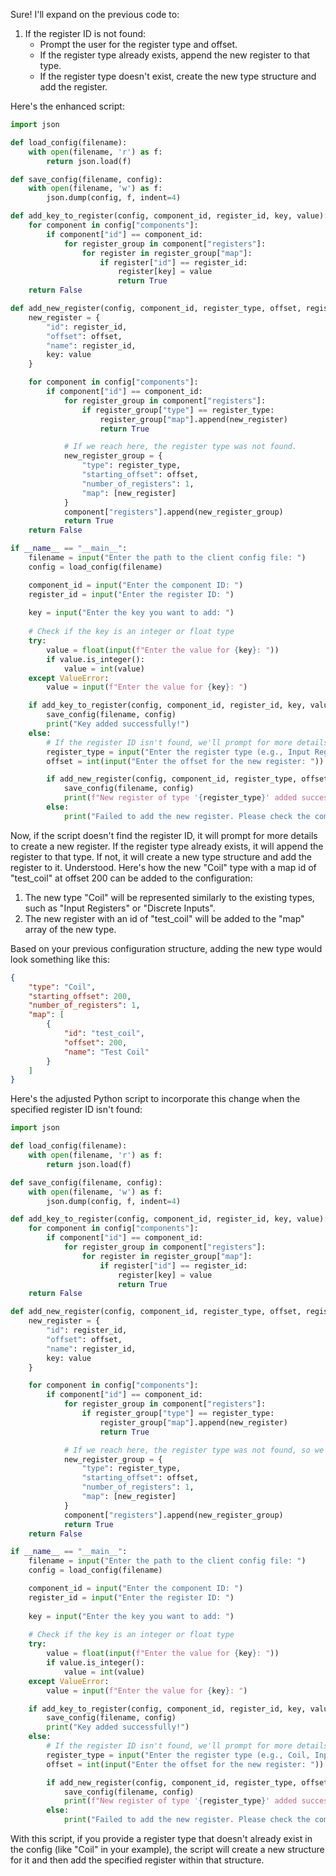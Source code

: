 Sure! I'll expand on the previous code to:

1. If the register ID is not found:
    - Prompt the user for the register type and offset.
    - If the register type already exists, append the new register to that type.
    - If the register type doesn't exist, create the new type structure and add the register.

Here's the enhanced script:

```python
import json

def load_config(filename):
    with open(filename, 'r') as f:
        return json.load(f)

def save_config(filename, config):
    with open(filename, 'w') as f:
        json.dump(config, f, indent=4)

def add_key_to_register(config, component_id, register_id, key, value):
    for component in config["components"]:
        if component["id"] == component_id:
            for register_group in component["registers"]:
                for register in register_group["map"]:
                    if register["id"] == register_id:
                        register[key] = value
                        return True
    return False

def add_new_register(config, component_id, register_type, offset, register_id, key, value):
    new_register = {
        "id": register_id,
        "offset": offset,
        "name": register_id,
        key: value
    }

    for component in config["components"]:
        if component["id"] == component_id:
            for register_group in component["registers"]:
                if register_group["type"] == register_type:
                    register_group["map"].append(new_register)
                    return True

            # If we reach here, the register type was not found.
            new_register_group = {
                "type": register_type,
                "starting_offset": offset,
                "number_of_registers": 1,
                "map": [new_register]
            }
            component["registers"].append(new_register_group)
            return True
    return False

if __name__ == "__main__":
    filename = input("Enter the path to the client config file: ")
    config = load_config(filename)

    component_id = input("Enter the component ID: ")
    register_id = input("Enter the register ID: ")
    
    key = input("Enter the key you want to add: ")
    
    # Check if the key is an integer or float type
    try:
        value = float(input(f"Enter the value for {key}: "))
        if value.is_integer():
            value = int(value)
    except ValueError:
        value = input(f"Enter the value for {key}: ")

    if add_key_to_register(config, component_id, register_id, key, value):
        save_config(filename, config)
        print("Key added successfully!")
    else:
        # If the register ID isn't found, we'll prompt for more details to add it.
        register_type = input("Enter the register type (e.g., Input Registers, Discrete Inputs, etc.): ")
        offset = int(input("Enter the offset for the new register: "))

        if add_new_register(config, component_id, register_type, offset, register_id, key, value):
            save_config(filename, config)
            print(f"New register of type '{register_type}' added successfully!")
        else:
            print("Failed to add the new register. Please check the component ID.")

```

Now, if the script doesn't find the register ID, it will prompt for more details to create a new register. If the register type already exists, it will append the register to that type. If not, it will create a new type structure and add the register to it.
Understood. Here's how the new "Coil" type with a map id of "test_coil" at offset 200 can be added to the configuration:

1. The new type "Coil" will be represented similarly to the existing types, such as "Input Registers" or "Discrete Inputs".
2. The new register with an id of "test_coil" will be added to the "map" array of the new type.

Based on your previous configuration structure, adding the new type would look something like this:

```json
{
    "type": "Coil",
    "starting_offset": 200,
    "number_of_registers": 1,
    "map": [
        {
            "id": "test_coil",
            "offset": 200,
            "name": "Test Coil"
        }
    ]
}
```

Here's the adjusted Python script to incorporate this change when the specified register ID isn't found:

```python
import json

def load_config(filename):
    with open(filename, 'r') as f:
        return json.load(f)

def save_config(filename, config):
    with open(filename, 'w') as f:
        json.dump(config, f, indent=4)

def add_key_to_register(config, component_id, register_id, key, value):
    for component in config["components"]:
        if component["id"] == component_id:
            for register_group in component["registers"]:
                for register in register_group["map"]:
                    if register["id"] == register_id:
                        register[key] = value
                        return True
    return False

def add_new_register(config, component_id, register_type, offset, register_id, key, value):
    new_register = {
        "id": register_id,
        "offset": offset,
        "name": register_id,
        key: value
    }

    for component in config["components"]:
        if component["id"] == component_id:
            for register_group in component["registers"]:
                if register_group["type"] == register_type:
                    register_group["map"].append(new_register)
                    return True

            # If we reach here, the register type was not found, so we create the new type structure.
            new_register_group = {
                "type": register_type,
                "starting_offset": offset,
                "number_of_registers": 1,
                "map": [new_register]
            }
            component["registers"].append(new_register_group)
            return True
    return False

if __name__ == "__main__":
    filename = input("Enter the path to the client config file: ")
    config = load_config(filename)

    component_id = input("Enter the component ID: ")
    register_id = input("Enter the register ID: ")
    
    key = input("Enter the key you want to add: ")
    
    # Check if the key is an integer or float type
    try:
        value = float(input(f"Enter the value for {key}: "))
        if value.is_integer():
            value = int(value)
    except ValueError:
        value = input(f"Enter the value for {key}: ")

    if add_key_to_register(config, component_id, register_id, key, value):
        save_config(filename, config)
        print("Key added successfully!")
    else:
        # If the register ID isn't found, we'll prompt for more details to add it.
        register_type = input("Enter the register type (e.g., Coil, Input Registers, Discrete Inputs, etc.): ")
        offset = int(input("Enter the offset for the new register: "))

        if add_new_register(config, component_id, register_type, offset, register_id, key, value):
            save_config(filename, config)
            print(f"New register of type '{register_type}' added successfully!")
        else:
            print("Failed to add the new register. Please check the component ID.")
```

With this script, if you provide a register type that doesn't already exist in the config (like "Coil" in your example), the script will create a new structure for it and then add the specified register within that structure.
